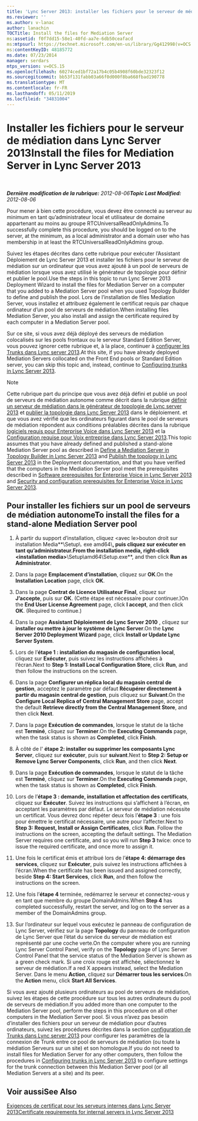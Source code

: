 ```yaml
---
title: 'Lync Server 2013: installer les fichiers pour le serveur de médiation'
ms.reviewer: ''
ms.author: v-lanac
author: lanachin
TOCTitle: Install the files for Mediation Server
ms:assetid: f0f7dd15-58e1-40fd-aa7e-6db50ceafacd
ms:mtpsurl: https://technet.microsoft.com/en-us/library/Gg412998(v=OCS.15)
ms:contentKeyID: 48185772
ms.date: 07/23/2014
manager: serdars
mtps_version: v=OCS.15
ms.openlocfilehash: 60274ced1bf72a17b4c05b4908f60bde32323f12
ms.sourcegitcommit: bb53f131fabb03a66f0d000f8ba668fbad190778
ms.translationtype: MT
ms.contentlocale: fr-FR
ms.lasthandoff: 05/11/2019
ms.locfileid: "34831004"
---
```

<div data-xmlns="http://www.w3.org/1999/xhtml">

<div class="topic" data-xmlns="http://www.w3.org/1999/xhtml" data-msxsl="urn:schemas-microsoft-com:xslt" data-cs="http://msdn.microsoft.com/en-us/">

<div data-asp="http://msdn2.microsoft.com/asp">

# <a name="install-the-files-for-mediation-server-in-lync-server-2013"></a><span data-ttu-id="99993-102">Installer les fichiers pour le serveur de médiation dans Lync Server 2013</span><span class="sxs-lookup"><span data-stu-id="99993-102">Install the files for Mediation Server in Lync Server 2013</span></span>

</div>

<div id="mainSection">

<div id="mainBody">

<span> </span>

<span data-ttu-id="99993-103">_**Dernière modification de la rubrique:** 2012-08-06_</span><span class="sxs-lookup"><span data-stu-id="99993-103">_**Topic Last Modified:** 2012-08-06_</span></span>

<span data-ttu-id="99993-104">Pour mener à bien cette procédure, vous devez être connecté au serveur au minimum en tant qu’administrateur local et utilisateur de domaine appartenant au moins au groupe RTCUniversalReadOnlyAdmins.</span><span class="sxs-lookup"><span data-stu-id="99993-104">To successfully complete this procedure, you should be logged on to the server, at the minimum, as a local administrator and a domain user who has membership in at least the RTCUniversalReadOnlyAdmins group.</span></span>

<span data-ttu-id="99993-105">Suivez les étapes décrites dans cette rubrique pour exécuter l’Assistant Déploiement de Lync Server 2013 et installer les fichiers pour le serveur de médiation sur un ordinateur que vous avez ajouté à un pool de serveurs de médiation lorsque vous avez utilisé le générateur de topologie pour définir et publier le pool.</span><span class="sxs-lookup"><span data-stu-id="99993-105">Use the steps in this topic to run Lync Server 2013 Deployment Wizard to install the files for Mediation Server on a computer that you added to a Mediation Server pool when you used Topology Builder to define and publish the pool.</span></span> <span data-ttu-id="99993-106">Lors de l’installation de files Mediation Server, vous installez et attribuez également le certificat requis par chaque ordinateur d’un pool de serveurs de médiation.</span><span class="sxs-lookup"><span data-stu-id="99993-106">When installing files Mediation Server, you also install and assign the certificate required by each computer in a Mediation Server pool.</span></span>

<span data-ttu-id="99993-107">Sur ce site, si vous avez déjà déployé des serveurs de médiation colocalisés sur les pools frontaux ou le serveur Standard Edition Server, vous pouvez ignorer cette rubrique et, à la place, continuer à [configurer les Trunks dans Lync server 2013](lync-server-2013-configuring-trunks.md).</span><span class="sxs-lookup"><span data-stu-id="99993-107">At this site, if you have already deployed Mediation Servers collocated on the Front End pools or Standard Edition server, you can skip this topic and, instead, continue to [Configuring trunks in Lync Server 2013](lync-server-2013-configuring-trunks.md).</span></span>

<div>


> [!NOTE]  
> <span data-ttu-id="99993-108">Cette rubrique part du principe que vous avez déjà défini et publié un pool de serveurs de médiation autonome comme décrit dans la rubrique <A href="lync-server-2013-define-a-mediation-server-in-topology-builder.md">définir un serveur de médiation dans le générateur de topologie de Lync server 2013</A> et <A href="lync-server-2013-publish-the-topology.md">publier la topologie dans Lync Server 2013</A> dans le déploiement. et que vous avez vérifié que les ordinateurs figurant dans le pool de serveurs de médiation répondent aux conditions préalables décrites dans la rubrique <A href="lync-server-2013-software-prerequisites-for-enterprise-voice.md">logiciels requis pour Enterprise Voice dans Lync Server 2013</A> et la <A href="lync-server-2013-security-and-configuration-prerequisites-for-enterprise-voice.md">Configuration requise pour Voix entreprise dans Lync Server 2013</A>.</span><span class="sxs-lookup"><span data-stu-id="99993-108">This topic assumes that you have already defined and published a stand-alone Mediation Server pool as described in <A href="lync-server-2013-define-a-mediation-server-in-topology-builder.md">Define a Mediation Server in Topology Builder in Lync Server 2013</A> and <A href="lync-server-2013-publish-the-topology.md">Publish the topology in Lync Server 2013</A> in the Deployment documentation, and that you have verified that the computers in the Mediation Server pool meet the prerequisites described in <A href="lync-server-2013-software-prerequisites-for-enterprise-voice.md">Software prerequisites for Enterprise Voice in Lync Server 2013</A> and <A href="lync-server-2013-security-and-configuration-prerequisites-for-enterprise-voice.md">Security and configuration prerequisites for Enterprise Voice in Lync Server 2013</A>.</span></span>



</div>

<div>

## <a name="to-install-the-files-for-a-stand-alone-mediation-server-pool"></a><span data-ttu-id="99993-109">Pour installer les fichiers sur un pool de serveurs de médiation autonome</span><span class="sxs-lookup"><span data-stu-id="99993-109">To install the files for a stand-alone Mediation Server pool</span></span>

1.  <span data-ttu-id="99993-110">À partir du support d’installation, cliquez \<avec le\>bouton droit sur installation Media**\\Setup\\. exe amd64\\**, puis cliquez sur **exécuter en tant qu’administrateur**.</span><span class="sxs-lookup"><span data-stu-id="99993-110">From the installation media, right-click \<installation media\>**\\Setup\\amd64\\Setup.exe**, and then click **Run as Administrator**.</span></span>

2.  <span data-ttu-id="99993-111">Dans la page **Emplacement d’installation**, cliquez sur **OK**.</span><span class="sxs-lookup"><span data-stu-id="99993-111">On the **Installation Location** page, click **OK**.</span></span>

3.  <span data-ttu-id="99993-p102">Dans la page **Contrat de Licence Utilisateur Final**, cliquez sur **J’accepte**, puis sur **OK**. (Cette étape est nécessaire pour continuer.)</span><span class="sxs-lookup"><span data-stu-id="99993-p102">On the **End User License Agreement** page, click **I accept**, and then click **OK**. (Required to continue.)</span></span>

4.  <span data-ttu-id="99993-114">Dans la page **Assistant Déploiement de Lync Server 2010** , cliquez sur **installer ou mettre à jour le système de Lync Server**.</span><span class="sxs-lookup"><span data-stu-id="99993-114">On the **Lync Server 2010 Deployment Wizard** page, click **Install or Update Lync Server System**.</span></span>

5.  <span data-ttu-id="99993-115">Lors de l’**étape 1 : installation du magasin de configuration local**, cliquez sur **Exécuter**, puis suivez les instructions affichées à l’écran.</span><span class="sxs-lookup"><span data-stu-id="99993-115">Next to **Step 1: Install Local Configuration Store**, click **Run**, and then follow the instructions on the screen.</span></span>

6.  <span data-ttu-id="99993-116">Dans la page **Configurer un réplica local du magasin central de gestion**, acceptez le paramètre par défaut **Récupérer directement à partir du magasin central de gestion**, puis cliquez sur **Suivant**.</span><span class="sxs-lookup"><span data-stu-id="99993-116">On the **Configure Local Replica of Central Management Store** page, accept the default **Retrieve directly from the Central Management Store**, and then click **Next**.</span></span>

7.  <span data-ttu-id="99993-117">Dans la page **Exécution de commandes**, lorsque le statut de la tâche est **Terminé**, cliquez sur **Terminer**.</span><span class="sxs-lookup"><span data-stu-id="99993-117">On the **Executing Commands** page, when the task status is shown as **Completed**, click **Finish**.</span></span>

8.  <span data-ttu-id="99993-118">À côté de l' **étape 2: installer ou supprimer les composants Lync Server**, cliquez sur **exécuter**, puis sur **suivant**.</span><span class="sxs-lookup"><span data-stu-id="99993-118">Next to **Step 2: Setup or Remove Lync Server Components**, click **Run**, and then click **Next**.</span></span>

9.  <span data-ttu-id="99993-119">Dans la page **Exécution de commandes**, lorsque le statut de la tâche est **Terminé**, cliquez sur **Terminer**.</span><span class="sxs-lookup"><span data-stu-id="99993-119">On the **Executing Commands** page, when the task status is shown as **Completed**, click **Finish**.</span></span>

10. <span data-ttu-id="99993-p103">Lors de l’**étape 3 : demande, installation et affectation des certificats**, cliquez sur **Exécuter**. Suivez les instructions qui s’affichent à l’écran, en acceptant les paramètres par défaut. Le serveur de médiation nécessite un certificat. Vous devrez donc répéter deux fois l’**étape 3** : une fois pour émettre le certificat nécessaire, une autre pour l’affecter.</span><span class="sxs-lookup"><span data-stu-id="99993-p103">Next to **Step 3: Request, Install or Assign Certificates**, click **Run**. Follow the instructions on the screen, accepting the default settings. The Mediation Server requires one certificate, and so you will run **Step 3** twice: once to issue the required certificate, and once more to assign it.</span></span>

11. <span data-ttu-id="99993-123">Une fois le certificat émis et attribué lors de l’**étape 4: démarrage des services**, cliquez sur **Exécuter**, puis suivez les instructions affichées à l’écran.</span><span class="sxs-lookup"><span data-stu-id="99993-123">When the certificate has been issued and assigned correctly, beside **Step 4: Start Services**, click **Run**, and then follow the instructions on the screen.</span></span>

12. <span data-ttu-id="99993-124">Une fois l’**étape 4** terminée, redémarrez le serveur et connectez-vous y en tant que membre du groupe DomainAdmins.</span><span class="sxs-lookup"><span data-stu-id="99993-124">When **Step 4** has completed successfully, restart the server, and log on to the server as a member of the DomainAdmins group.</span></span>

13. <span data-ttu-id="99993-125">Sur l’ordinateur sur lequel vous exécutez le panneau de configuration de Lync Server, vérifiez sur la page **Topology** du panneau de configuration de Lync Server que l’état du service du serveur de médiation est représenté par une coche verte.</span><span class="sxs-lookup"><span data-stu-id="99993-125">On the computer where you are running Lync Server Control Panel, verify on the **Topology** page of Lync Server Control Panel that the service status of the Mediation Server is shown as a green check mark.</span></span> <span data-ttu-id="99993-126">Si une croix rouge est affichée, sélectionnez le serveur de médiation.</span><span class="sxs-lookup"><span data-stu-id="99993-126">If a red X appears instead, select the Mediation Server.</span></span> <span data-ttu-id="99993-127">Dans le menu **Action**, cliquez sur **Démarrer tous les services**.</span><span class="sxs-lookup"><span data-stu-id="99993-127">On the **Action** menu, click **Start All Services**.</span></span>

<span data-ttu-id="99993-128">Si vous avez ajouté plusieurs ordinateurs au pool de serveurs de médiation, suivez les étapes de cette procédure sur tous les autres ordinateurs du pool de serveurs de médiation.</span><span class="sxs-lookup"><span data-stu-id="99993-128">If you added more than one computer to the Mediation Server pool, perform the steps in this procedure on all other computers in the Mediation Server pool.</span></span> <span data-ttu-id="99993-129">Si vous n’avez pas besoin d’installer des fichiers pour un serveur de médiation pour d’autres ordinateurs, suivez les procédures décrites dans la section [configuration de Trunks dans Lync server 2013](lync-server-2013-configuring-trunks.md) pour configurer les paramètres de la connexion de Trunk entre ce pool de serveurs de médiation (ou toute la médiation Serveurs sur un site) et son homologue.</span><span class="sxs-lookup"><span data-stu-id="99993-129">If you do not need to install files for Mediation Server for any other computers, then follow the procedures in [Configuring trunks in Lync Server 2013](lync-server-2013-configuring-trunks.md) to configure settings for the trunk connection between this Mediation Server pool (or all Mediation Servers at a site) and its peer.</span></span>

</div>

<div>

## <a name="see-also"></a><span data-ttu-id="99993-130">Voir aussi</span><span class="sxs-lookup"><span data-stu-id="99993-130">See Also</span></span>


[<span data-ttu-id="99993-131">Exigences de certificat pour les serveurs internes dans Lync Server 2013</span><span class="sxs-lookup"><span data-stu-id="99993-131">Certificate requirements for internal servers in Lync Server 2013</span></span>](lync-server-2013-certificate-requirements-for-internal-servers.md)  
  

</div>

</div>

<span> </span>

</div>

</div>

</div>

